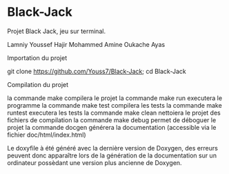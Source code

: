 Black-Jack
==========

Projet Black Jack, jeu sur terminal.

Lamniy Youssef
Hajir Mohammed Amine
Oukache Ayas

Importation du projet

git clone https://github.com/Youss7/Black-Jack; cd Black-Jack

Compilation du projet

la commande make compilera le projet
la commande make run executera le programme
la commande make test compilera les tests
la commande make runtest executera les tests
la commande make clean nettoiera le projet des fichiers de compilation
la commande make debug permet de déboguer le projet
la commande docgen générera la documentation (accessible via le fichier doc/html/index.html)


Le doxyfile à été généré avec la dernière version de Doxygen, des erreurs peuvent donc apparaître lors de la génération de la documentation sur un ordinateur possèdant une version plus ancienne de Doxygen.
